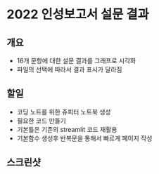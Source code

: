 # 2022 인성보고서 설문 결과 

## 개요
- 16개 문항에 대한 설문 결과를 그래프로 시각화 
- 파일의 선택에 따라서 결과 표시가 달라짐

## 할일
- 코딩 노트를 위한 쥬피터 노트북 생성
- 필요한 코드 만들기
- 기본틀은 기존의 streamlit	코드 재활용
- 기본함수 생성후 반복문을 통해서 빠르게 페이지 작성

## 스크린샷